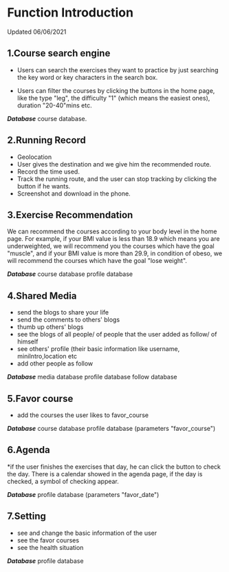 # Function Introduction

Updated 06/06/2021

## 1.Course search engine 

  * Users can search the exercises they want to practice by just searching the key word or key characters in the search box.
  
  * Users can filter the courses by clicking the buttons in the home page, like the type "leg", the difficulty "1" (which means the easiest ones), duration "20-40"mins etc.
  
  ***Database***
  course database.
  
## 2.Running Record

  * Geolocation
  * User gives the destination and we give him the recommended route.
  * Record the time used.
  * Track the running route, and the user can stop tracking by clicking the button if he wants.
  * Screenshot and download in the phone.
  

## 3.Exercise Recommendation 

  We can recommend the courses according to your body level in the home page. For example, if your BMI value is less than 18.9 which means you are underweighted, we will recommend you the courses which have the goal "muscle", and if your BMI value is more than 29.9, in condition of obeso, we will recommend the courses which have the goal "lose weight".
  
  ***Database***
  course database
  profile database

## 4.Shared Media 

  * send the blogs to share your life
  * send the comments to others' blogs
  * thumb up others' blogs
  * see the blogs of all people/ of people that the user added as follow/ of himself
  * see others' profile (their basic information like username, miniIntro,location etc
  * add other people as follow
  
  ***Database***
  media database
  profile database
  follow database
  
## 5.Favor course
 
  * add the courses the user likes to favor_course
  
  ***Database***
  course database
  profile database (parameters "favor_course")
  
## 6.Agenda

  *if the user finishes the exercises that day, he can click the button to check the day. There is a calendar showed in the agenda page, if the day is checked, a symbol of checking appear. 
  
  ***Database***
  profile database (parameters "favor_date")

## 7.Setting

  * see and change the basic information of the user
  * see the favor courses
  * see the health situation

  ***Database***
  profile database
  
